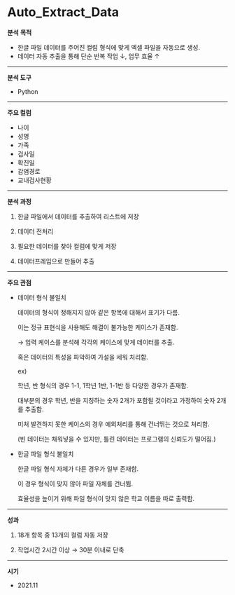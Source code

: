 # Auto_Extract_Data
**분석** **목적**

- 한글 파일 데이터를 주어진 컬럼 형식에 맞게 엑셀 파일을 자동으로 생성.
- 데이터 자동 추출을 통해 단순 반복 작업 ↓, 업무 효율 ↑

---

**분석 도구**

- Python

---

**주요 컬럼**

- 나이
- 성명
- 가족
- 검사일
- 확진일
- 감염경로
- 교내검사현황

---

**분석 과정**

1) 한글 파일에서 데이터를 추출하여 리스트에 저장

2) 데이터 전처리

3) 필요한 데이터를 찾아 컬럼에 맞게 저장

4) 데이터프레임으로 만들어 추출

---

**주요 관점**

- 데이터 형식 불일치
    
    데이터의 형식이 정해지지 않아 같은 항목에 대해서 표기가 다름.
    
    이는 정규 표현식을 사용해도 해결이 불가능한 케이스가 존재함.
    
    → 입력 케이스를 분석해 각각의 케이스에 맞게 데이터를 추출.
    
    혹은 데이터의 특성을 파악하여 가설을 세워 처리함.
    
    ex) 
    
    학년, 반 형식의 경우 1-1, 1학년 1반, 1-1반 등 다양한 경우가 존재함.
    
    대부분의 경우 학년, 반을 지칭하는 숫자 2개가 포함될 것이라고 가정하여 숫자 2개를 추출함.
    
    미처 발견하지 못한 케이스의 경우 예외처리를 통해 건너뛰는 것으로 처리함.
    
    (빈 데이터는 채워넣을 수 있지만, 틀린 데이터는 프로그램의 신뢰도가 떨어짐.)
    
- 한글 파일 형식 불일치
    
    한글 파일 형식 자체가 다른 경우가 일부 존재함.
    
    이 경우 형식이 맞지 않아 파일 자체를 건너뜀.
    
    효율성을 높이기 위해 파일 형식이 맞지 않은 학교 이름을 따로 출력함.
    

---

**성과**

1) 18개 항목 중 13개의 컬럼 자동 저장

2) 작업시간 2시간 이상 → 30분 이내로 단축

---

**시기**

- 2021.11
